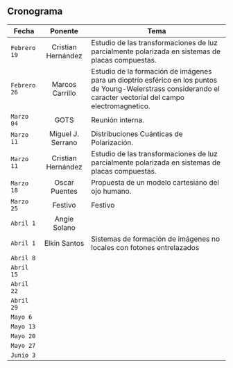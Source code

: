 ## Cronograma 

| Fecha | Ponente | Tema |
| --- | :---: | --- |
| `Febrero 19` | Cristian Hernández | Estudio de las transformaciones de luz parcialmente polarizada en sistemas de placas compuestas. |
| `Febrero 26` | Marcos Carrillo |  Estudio de la formación de imágenes para un dioptrío esférico en los puntos de Young-Weierstrass considerando el caracter vectorial del campo electromagnetico. |
| `Marzo 04` | GOTS | Reunión interna. |
| `Marzo 11` | Miguel J. Serrano |  Distribuciones Cuánticas de Polarización. |
| `Marzo 11` | Cristian Hernández |  Estudio de las transformaciones de luz parcialmente polarizada en sistemas de placas compuestas. |
| `Marzo 18` | Oscar Puentes |  Propuesta de un modelo cartesiano del ojo humano. |
| `Marzo 25` | Festivo |  Festivo |
| `Abril 1` | Angie Solano |   |
| `Abril 1` | Elkin Santos | Sistemas de formación de imágenes no locales con fotones entrelazados  |
| `Abril 8` |  |   |
| `Abril 15` |  |   |
| `Abril 22` |  |   |
| `Abril 29` |  |   |
| `Mayo 6` |  |   |
| `Mayo 13` |  |   |
| `Mayo 20` |  |   |
| `Mayo 27` |  |   |
| `Junio 3` |  |   |
